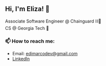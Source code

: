 ## Hi, I'm Eliza! 👋

Associate Software Engineer @ Chainguard ⛓️🐙  
CS @ Georgia Tech 🐝

### 📫 How to reach me: 
- Email: edimarcodev@gmail.com
- [LinkedIn](https://www.linkedin.com/in/elizadimarco/)

<!--
**elizadimarco/elizadimarco** is a ✨ _special_ ✨ repository because its `README.md` (this file) appears on your GitHub profile.

Here are some ideas to get you started:

- 🔭 I’m currently working on ...
- 🌱 I’m currently learning ...
- 👯 I’m looking to collaborate on ...
- 🤔 I’m looking for help with ...
- 💬 Ask me about ...
- 📫 How to reach me: ...
- 😄 Pronouns: ...
- ⚡ Fun fact: ...
-->
